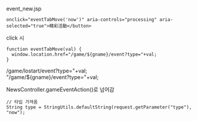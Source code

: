 

event_new.jsp
```
onclick="eventTabMove('now')" aria-controls="processing" aria-selected="true">精彩活動</button>
```

click 시 
```
function eventTabMove(val) {  
  window.location.href="/game/${gname}/event?type="+val;  
}
```

/game/lostart/event?type="+val;  
"/game/${gname}/event?type="+val;

NewsController.gameEventAction()로 넘어감
``` 
// 타입 가져옴
String type = StringUtils.defaultString(request.getParameter("type"), "now");
```

